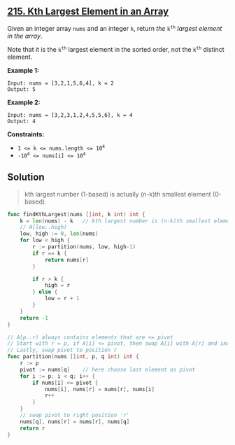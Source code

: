 ## [215. Kth Largest Element in an Array](https://leetcode.com/problems/kth-largest-element-in-an-array/)


Given an integer array `nums` and an integer `k`, return _the_ <code>k<sup>th</sup></code> _largest element in the array_.

Note that it is the <code>k<sup>th</sup></code> largest element in the sorted order, not the <code>k<sup>th</sup></code> distinct element.

**Example 1:**

```
Input: nums = [3,2,1,5,6,4], k = 2
Output: 5
```

**Example 2:**

```
Input: nums = [3,2,3,1,2,4,5,5,6], k = 4
Output: 4
```

**Constraints:**

*   <code>1 <= k <= nums.length <= 10<sup>4</sup></code>
*   <code>-10<sup>4</sup> <= nums[i] <= 10<sup>4</sup></code>



## Solution

> kth largest number (1-based) is actually (n-k)th smallest element (0-based).

```go
func findKthLargest(nums []int, k int) int {
    k = len(nums) - k   // kth largest number is (n-k)th smallest element (0-based)
    // A[low..high)
    low, high := 0, len(nums)
    for low < high {
        r := partition(nums, low, high-1)
        if r == k {
            return nums[r]
        }

        if r > k {
            high = r
        } else {
            low = r + 1
        }
    }
    return -1
}

// A[p..r) always contains elements that are <= pivot
// Start with r = p, if A[i] <= pivot, then swap A[i] with A[r] and increment r
// Lastly, swap pivot to position r
func partition(nums []int, p, q int) int {
    r := p
    pivot := nums[q]    // here choose last element as pivot
    for i := p; i < q; i++ {
        if nums[i] <= pivot {
            nums[i], nums[r] = nums[r], nums[i]
            r++
        }
    }
    // swap pivot to right position 'r'
    nums[q], nums[r] = nums[r], nums[q]
    return r
}
```